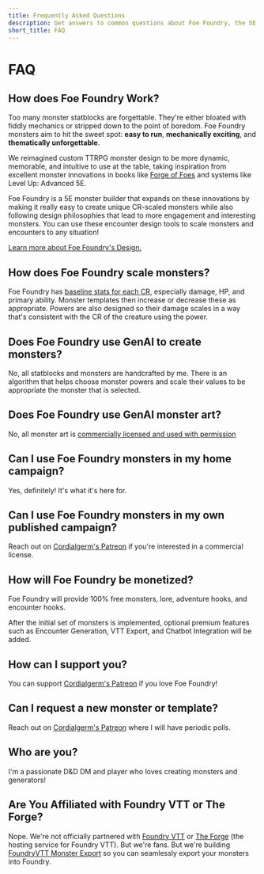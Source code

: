 ```yaml
---
title: Frequently Asked Questions
description: Get answers to common questions about Foe Foundry, the 5E monster design tool that helps you create scalable, flavorful, and easy-to-run monsters.
short_title: FAQ
---
```


# FAQ

## How does Foe Foundry Work?

Too many monster statblocks are forgettable. They're either bloated with fiddly mechanics or stripped down to the point of boredom. Foe Foundry monsters aim to hit the sweet spot: **easy to run**, **mechanically exciting**, and **thematically unforgettable**.

We reimagined custom TTRPG monster design to be more dynamic, memorable, and intuitive to use at the table, taking inspiration from excellent monster innovations in books like [Forge of Foes](https://slyflourish.com/build_a_quick_monster_with_forge_of_foes.html) and systems like Level Up: Advanced 5E.  

Foe Foundry is a 5E monster builder that expands on these innovations by making it really easy to create unique CR-scaled monsters while also following design philosophies that lead to more engagement and interesting monsters. You can use these encounter design tools to scale monsters and encounters to any situation!

[Learn more about Foe Foundry's Design.](./design.md)

## How does Foe Foundry scale monsters?

Foe Foundry has [baseline stats for each CR](./design.md#monster-statistic-baselines), especially damage, HP, and primary ability. Monster templates then increase or decrease these as appropriate. Powers are also designed so their damage scales in a way that's consistent with the CR of the creature using the power.

## Does Foe Foundry use GenAI to create monsters?

No, all statblocks and monsters are handcrafted by me. There is an algorithm that helps choose monster powers and scale their values to be appropriate the monster that is selected.

## Does Foe Foundry use GenAI monster art?

No, all monster art is [commercially licensed and used with permission](credits.md#art-credits)

## Can I use Foe Foundry monsters in my home campaign?

Yes, definitely! It's what it's here for.

## Can I use Foe Foundry monsters in my own published campaign?

Reach out on [Cordialgerm's Patreon](https://patreon.com/foefoundry) if you're interested in a commercial license.

## How will Foe Foundry be monetized?

Foe Foundry will provide 100% free monsters, lore, adventure hooks, and encounter hooks.  

After the initial set of monsters is implemented, optional premium features such as Encounter Generation, VTT Export, and Chatbot Integration will be added.

## How can I support you?

You can support [Cordialgerm's Patreon](https://patreon.com/foefoundry) if you love Foe Foundry!

## Can I request a new monster or template?

Reach out on [Cordialgerm's Patreon](https://patreon.com/foefoundry) where I will have periodic polls.

## Who are you?

I'm a passionate D&D DM and player who loves creating monsters and generators!

## Are You Affiliated with Foundry VTT or The Forge?

Nope. We're not officially partnered with [Foundry VTT](https://foundryvtt.com) or [The Forge](https://forge-vtt.com) (the hosting service for Foundry VTT). But we're fans. But we're building [FoundryVTT Monster Export](../topics/foundry_vtt.md) so you can seamlessly export your monsters into Foundry.
